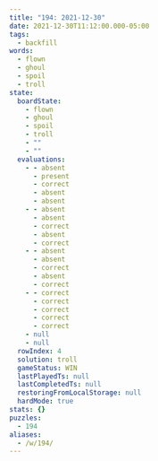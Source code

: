 ```yaml
---
title: "194: 2021-12-30"
date: 2021-12-30T11:12:00.000-05:00
tags:
  - backfill
words:
  - flown
  - ghoul
  - spoil
  - troll
state:
  boardState:
    - flown
    - ghoul
    - spoil
    - troll
    - ""
    - ""
  evaluations:
    - - absent
      - present
      - correct
      - absent
      - absent
    - - absent
      - absent
      - correct
      - absent
      - correct
    - - absent
      - absent
      - correct
      - absent
      - correct
    - - correct
      - correct
      - correct
      - correct
      - correct
    - null
    - null
  rowIndex: 4
  solution: troll
  gameStatus: WIN
  lastPlayedTs: null
  lastCompletedTs: null
  restoringFromLocalStorage: null
  hardMode: true
stats: {}
puzzles:
  - 194
aliases:
  - /w/194/
---
```

<!-- more -->
